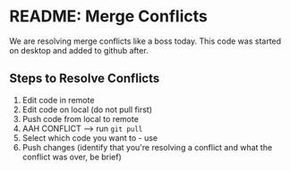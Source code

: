 # README: Merge Conflicts

We are resolving merge conflicts like a boss today. This code was started on desktop and added to github after.

## Steps to Resolve Conflicts

1. Edit code in remote
2. Edit code on local (do not pull first)
3. Push code from local to remote
4. AAH CONFLICT --> run `git pull`
5. Select which code you want to - use
6. Push changes (identify that you're resolving a conflict and what the conflict was over, be brief)

